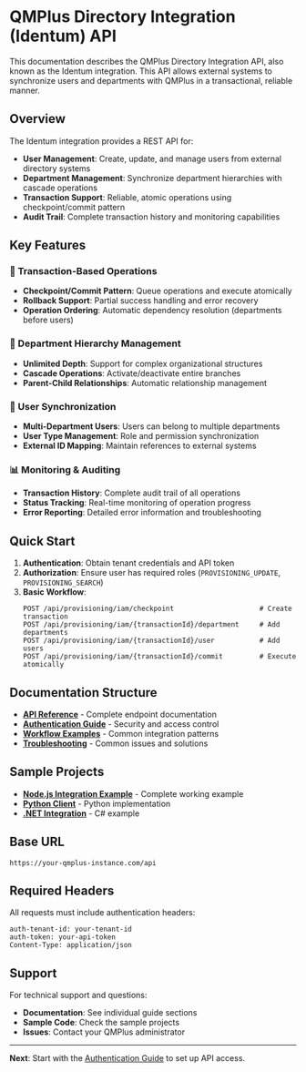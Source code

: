 # QMPlus Directory Integration (Identum) API

This documentation describes the QMPlus Directory Integration API, also known as the Identum integration. This API allows external systems to synchronize users and departments with QMPlus in a transactional, reliable manner.

## Overview

The Identum integration provides a REST API for:
- **User Management**: Create, update, and manage users from external directory systems
- **Department Management**: Synchronize department hierarchies with cascade operations
- **Transaction Support**: Reliable, atomic operations using checkpoint/commit pattern
- **Audit Trail**: Complete transaction history and monitoring capabilities

## Key Features

### 🔄 Transaction-Based Operations
- **Checkpoint/Commit Pattern**: Queue operations and execute atomically
- **Rollback Support**: Partial success handling and error recovery
- **Operation Ordering**: Automatic dependency resolution (departments before users)

### 🏢 Department Hierarchy Management
- **Unlimited Depth**: Support for complex organizational structures
- **Cascade Operations**: Activate/deactivate entire branches
- **Parent-Child Relationships**: Automatic relationship management

### 👥 User Synchronization
- **Multi-Department Users**: Users can belong to multiple departments
- **User Type Management**: Role and permission synchronization
- **External ID Mapping**: Maintain references to external systems

### 📊 Monitoring & Auditing
- **Transaction History**: Complete audit trail of all operations
- **Status Tracking**: Real-time monitoring of operation progress
- **Error Reporting**: Detailed error information and troubleshooting

## Quick Start

1. **Authentication**: Obtain tenant credentials and API token
2. **Authorization**: Ensure user has required roles (`PROVISIONING_UPDATE`, `PROVISIONING_SEARCH`)
3. **Basic Workflow**:
   ```
   POST /api/provisioning/iam/checkpoint                     # Create transaction
   POST /api/provisioning/iam/{transactionId}/department     # Add departments
   POST /api/provisioning/iam/{transactionId}/user           # Add users
   POST /api/provisioning/iam/{transactionId}/commit         # Execute atomically
   ```

## Documentation Structure

- **[API Reference](./api-reference.md)** - Complete endpoint documentation
- **[Authentication Guide](./authentication.md)** - Security and access control
- **[Workflow Examples](./examples.md)** - Common integration patterns
- **[Troubleshooting](./troubleshooting.md)** - Common issues and solutions

## Sample Projects

- **[Node.js Integration Example](./sample-nodejs/)** - Complete working example
- **[Python Client](./sample-python/)** - Python implementation
- **[.NET Integration](./sample-dotnet/)** - C# example

## Base URL

```
https://your-qmplus-instance.com/api
```

## Required Headers

All requests must include authentication headers:

```http
auth-tenant-id: your-tenant-id
auth-token: your-api-token
Content-Type: application/json
```

## Support

For technical support and questions:
- **Documentation**: See individual guide sections
- **Sample Code**: Check the sample projects
- **Issues**: Contact your QMPlus administrator

---

**Next**: Start with the [Authentication Guide](./authentication.md) to set up API access.